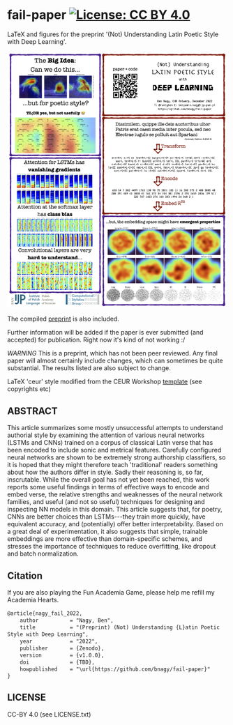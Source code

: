 # fail-paper [![License: CC BY 4.0](https://img.shields.io/badge/License-CC%20BY%204.0-lightgrey.svg)](https://creativecommons.org/licenses/by/4.0/) 

LaTeX and figures for the preprint '(Not) Understanding Latin Poetic Style with
Deep Learning'.

![poster summarizing the project](fail-poster.jpg?raw=true "The Poster")

The compiled [preprint](paper/fail.pdf) is also included.

Further information will be added if the paper is ever submitted (and accepted)
for publication. Right now it's kind of not working :/

*WARNING* This is a preprint, which has not been peer reviewed. Any final paper
will almost certainly include changes, which can sometimes be quite substantial.
The results listed are also subject to change. 

LaTeX 'ceur' style modified from the CEUR Workshop [template](paper/ceurart.cls)
(see copyrights etc)

## ABSTRACT

This article summarizes some mostly unsuccessful attempts to understand
authorial style by examining the attention of various neural networks (LSTMs and
CNNs) trained on a corpus of classical Latin verse that has been encoded to
include sonic and metrical features. Carefully configured neural networks are
shown to be extremely strong authorship classifiers, so it is hoped that they
might therefore teach 'traditional' readers something about how the authors
differ in style. Sadly their reasoning is, so far, inscrutable. While the
overall goal has not yet been reached, this work reports some useful findings in
terms of effective ways to encode and embed verse, the relative strengths and
weaknesses of the neural network families, and useful (and not so useful)
techniques for designing and inspecting NN models in this domain. This article
suggests that, for poetry, CNNs are better choices than LSTMs---they train more
quickly, have equivalent accuracy, and (potentially) offer better
interpretability. Based on a great deal of experimentation, it also suggests
that simple, trainable embeddings are more effective than domain-specific
schemes, and stresses the importance of techniques to reduce overfitting, like
dropout and batch normalization.

## Citation

If you are also playing the Fun Academia Game, please help me refill my Academia
Hearts.

```
@article{nagy_fail_2022,
    author          = "Nagy, Ben",
    title           = "(Preprint) (Not) Understanding {L}atin Poetic Style with Deep Learning",
    year            = "2022",
    publisher       = {Zenodo},
    version         = {v1.0.0},
    doi             = {TBD},
    howpublished    = "\url{https://github.com/bnagy/fail-paper}"
}
```

## LICENSE

CC-BY 4.0 (see LICENSE.txt)
